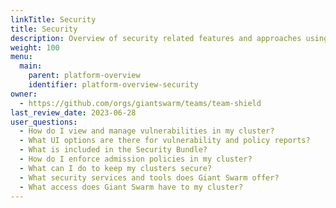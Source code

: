 ```yaml
---
linkTitle: Security
title: Security
description: Overview of security related features and approaches using the Giant Swarm Developer Platform.
weight: 100
menu:
  main:
    parent: platform-overview
    identifier: platform-overview-security
owner:
  - https://github.com/orgs/giantswarm/teams/team-shield
last_review_date: 2023-06-28
user_questions:
  - How do I view and manage vulnerabilities in my cluster?
  - What UI options are there for vulnerability and policy reports?
  - What is included in the Security Bundle?
  - How do I enforce admission policies in my cluster?
  - What can I do to keep my clusters secure?
  - What security services and tools does Giant Swarm offer?
  - What access does Giant Swarm have to my cluster?
---
```

